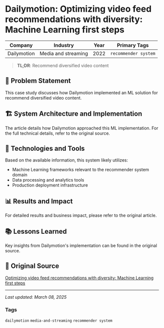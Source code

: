 # Dailymotion: Optimizing video feed recommendations with diversity: Machine Learning first steps

| Company | Industry | Year | Primary Tags | 
|---------|----------|------|--------------|
| Dailymotion | Media and streaming | 2022 | `recommender system` |

> **TL;DR**: Recommend diversified video content

## 📝 Problem Statement

This case study discusses how Dailymotion implemented an ML solution for recommend diversified video content.

## 🏗️ System Architecture and Implementation

The article details how Dailymotion approached this ML implementation. For the full technical details, refer to the original source.

## 🔧 Technologies and Tools

Based on the available information, this system likely utilizes:

- Machine Learning frameworks relevant to the recommender system domain
- Data processing and analytics tools
- Production deployment infrastructure

## 📊 Results and Impact

For detailed results and business impact, please refer to the original article.

## 📚 Lessons Learned

Key insights from Dailymotion's implementation can be found in the original source.

## 🔗 Original Source

[Optimizing video feed recommendations with diversity: Machine Learning first steps](https://medium.com/dailymotion/optimizing-video-feed-recommendations-with-diversity-machine-learning-first-steps-4cf9abdbbffd)

---

*Last updated: March 08, 2025*

### Tags

`dailymotion` `media-and-streaming` `recommender system`
